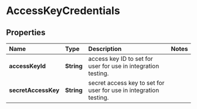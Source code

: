 # AccessKeyCredentials

## Properties

| Name | Type | Description | Notes |
| :--- | :--- | :--- | :--- |
| **accessKeyId** | **String** | access key ID to set for user for use in integration testing. |  |
| **secretAccessKey** | **String** | secret access key to set for user for use in integration testing. |  |

